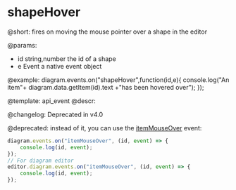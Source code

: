 shapeHover
===============

@short:
	fires on moving the mouse pointer over a shape in the editor
    
@params:
- id	 			string,number 		the id of a shape
- e					Event				a native event object

@example:
diagram.events.on("shapeHover",function(id,e){
	console.log("An item"+ diagram.data.getItem(id).text +"has been hovered over");
});

@template: api_event
@descr:


@changelog:
Deprecated in v4.0

@deprecated: instead of it, you can use the [itemMouseOver](api/diagram_itemmouseover_event.md) event:

~~~js
diagram.events.on("itemMouseOver", (id, event) => {
    console.log(id, event);
});
// For diagram editor
editor.diagram.events.on("itemMouseOver", (id, event) => {
    console.log(id, event);
});
~~~
